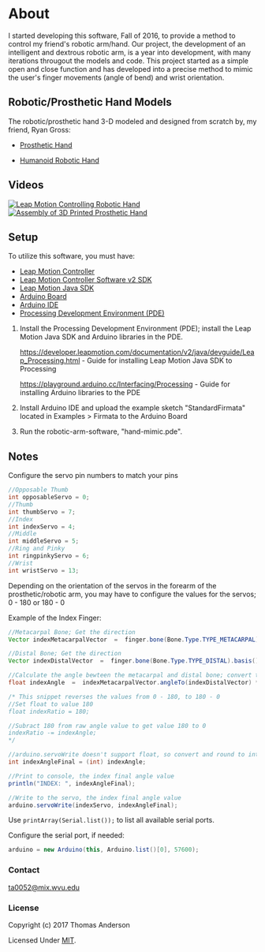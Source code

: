 # About 
I started developing this software, Fall of 2016, to provide a method to control my friend's robotic arm/hand. Our project, the development of an intelligent and dextrous robotic arm, is a year into development, with many iterations througout the models and code. This project started as a simple open and close function and has developed into a precise method to mimic the user's finger movements (angle of bend) and wrist orientation.

## Robotic/Prosthetic Hand Models
The robotic/prosthetic hand 3-D modeled and designed from scratch by, my friend, Ryan Gross:
* [Prosthetic Hand](https://www.thingiverse.com/thing:1691704)

* [Humanoid Robotic Hand](https://www.thingiverse.com/thing:2269115)

## Videos
[![Leap Motion Controlling Robotic Hand](https://i.ytimg.com/vi/3RT4VxzfR7o/hqdefault.jpg?custom=true&w=336&h=188&stc=true&jpg444=true&jpgq=90&sp=68&sigh=jSdQUH0LPmkBmA_l1RSWCEq4K1U)](https://www.youtube.com/watch?v=3RT4VxzfR7o) 
[![Assembly of 3D Printed Prosthetic Hand](https://i.ytimg.com/vi/RJNDjnWV8Eo/hqdefault.jpg?custom=true&w=336&h=188&stc=true&jpg444=true&jpgq=90&sp=68&sigh=NoO1IPwUvkwjopU-Ku0u-TDZpQE)](https://www.youtube.com/watch?v=RJNDjnWV8Eo)

## Setup
To utilize this software, you must have:
   * [Leap Motion Controller](https://store-us.leapmotion.com/products/leap-motion-controller)
   * [Leap Motion Controller Software v2 SDK](https://developer.leapmotion.com/sdk/v2)
   * [Leap Motion Java SDK](https://developer.leapmotion.com/documentation/java/devguide/Leap_Processing.html)
   * [Arduino Board](https://www.arduino.cc/en/Main/Products)
   * [Arduino IDE](https://www.arduino.cc/en/Main/Software)
   * [Processing Development Environment (PDE)](https://processing.org/download/)
   
1. Install the Processing Development Environment (PDE); install the Leap Motion Java SDK and Arduino libraries in the PDE.
   
     https://developer.leapmotion.com/documentation/v2/java/devguide/Leap_Processing.html - Guide for installing Leap Motion Java SDK to Processing
   
     https://playground.arduino.cc/Interfacing/Processing - Guide for installing Arduino libraries to the PDE

2. Install Arduino IDE and upload the example sketch "StandardFirmata" located in Examples > Firmata to the Arduino Board

3. Run the robotic-arm-software, "hand-mimic.pde".

## Notes
Configure the servo pin numbers to match your pins
```java
//Opposable Thumb
int opposableServo = 0;
//Thumb
int thumbServo = 7;
//Index
int indexServo = 4;
//Middle
int middleServo = 5;
//Ring and Pinky
int ringpinkyServo = 6;
//Wrist
int wristServo = 13;
```
Depending on the orientation of the servos in the forearm of the prosthetic/robotic arm, you may have to configure the values for the servos; 0 - 180 or 180 - 0

Example of the Index Finger:
```java
//Metacarpal Bone; Get the direction
Vector indexMetacarpalVector  =  finger.bone(Bone.Type.TYPE_METACARPAL).basis().getZBasis();

//Distal Bone; Get the direction
Vector indexDistalVector  =  finger.bone(Bone.Type.TYPE_DISTAL).basis().getZBasis();

//Calculate the angle bewteen the metacarpal and distal bone; convert to degrees.
float indexAngle  =  indexMetacarpalVector.angleTo(indexDistalVector) * 180/PI;

/* This snippet reverses the values from 0 - 180, to 180 - 0
//Set float to value 180
float indexRatio = 180;

//Subract 180 from raw angle value to get value 180 to 0
indexRatio -= indexAngle;
*/

//arduino.servoWrite doesn't support float, so convert and round to integer
int indexAngleFinal = (int) indexAngle;

//Print to console, the index final angle value
println("INDEX: ", indexAngleFinal);

//Write to the servo, the index final angle value
arduino.servoWrite(indexServo, indexAngleFinal);  
```
Use ``` printArray(Serial.list()); ``` to list all available serial ports.

Configure the serial port, if needed:
```java
arduino = new Arduino(this, Arduino.list()[0], 57600);
```

### Contact
ta0052@mix.wvu.edu

### License
Copyright (c) 2017 Thomas Anderson

Licensed Under [MIT](https://github.com/tt-anderson/robotic-arm-software/blob/master/LICENSE).
